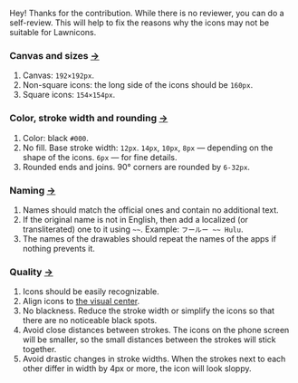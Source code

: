 Hey! Thanks for the contribution. While there is no reviewer, you can do a self-review. This will help to fix the reasons why the icons may not be suitable for Lawnicons. 

### Canvas and sizes [→](https://github.com/LawnchairLauncher/lawnicons/blob/develop/CONTRIBUTING.md#canvas--sizes)
1. Canvas: `192×192px`.
2. Non-square icons: the long side of the icons should be `160px`.
3. Square icons: `154×154px`.

### Color, stroke width and rounding [→](https://github.com/LawnchairLauncher/lawnicons/blob/develop/CONTRIBUTING.md#foundation)
1. Color: black `#000`.
2. No fill. Base stroke width: `12px`. `14px`, `10px`, `8px` — depending on the shape of the icons. `6px` — for fine details.
3. Rounded ends and joins. 90° corners are rounded by `6-32px`.

### Naming [→](https://github.com/LawnchairLauncher/lawnicons/blob/develop/CONTRIBUTING.md#naming)
1. Names should match the official ones and contain no additional text.
2. If the original name is not in English, then add a localized (or transliterated) one to it using `~~`.
Example: `フールー ~~ Hulu`.
3. The names of the drawables should repeat the names of the apps if nothing prevents it.

### Quality [→](https://github.com/LawnchairLauncher/lawnicons/blob/develop/CONTRIBUTING.md#details)
1. Icons should be easily recognizable.
2. Align icons to [the visual center](https://www.google.com/search?sca_esv=1fcec3f5e0b15e20&q=what+is+visual+center+of+an+icon&tbm=isch&source=lnms).
3. No blackness. Reduce the stroke width or simplify the icons so that there are no noticeable black spots.
4. Avoid close distances between strokes. The icons on the phone screen will be smaller, so the small distances between the strokes will stick together.
5. Avoid drastic changes in stroke widths. When the strokes next to each other differ in width by 4px or more, the icon will look sloppy.